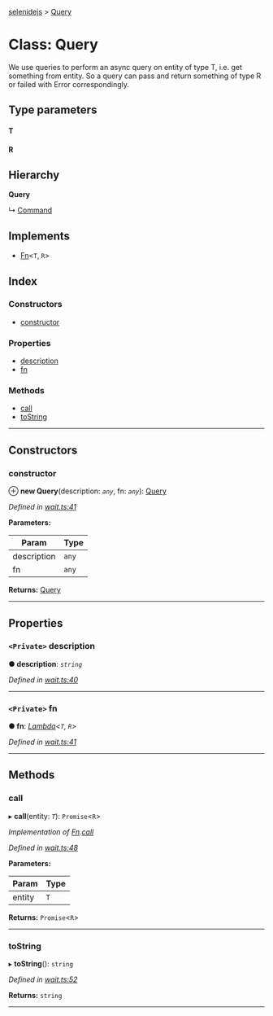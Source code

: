[selenidejs](../README.md) > [Query](../classes/query.md)

# Class: Query

We use queries to perform an async query on entity of type T, i.e. get something from entity. So a query can pass and return something of type R or failed with Error correspondingly.

## Type parameters
#### T 
#### R 
## Hierarchy

**Query**

↳  [Command](command.md)

## Implements

* [Fn](../interfaces/fn.md)<`T`, `R`>

## Index

### Constructors

* [constructor](query.md#constructor)

### Properties

* [description](query.md#description)
* [fn](query.md#fn)

### Methods

* [call](query.md#call)
* [toString](query.md#tostring)

---

## Constructors

<a id="constructor"></a>

###  constructor

⊕ **new Query**(description: *`any`*, fn: *`any`*): [Query](query.md)

*Defined in [wait.ts:41](https://github.com/knowledgeexpert/selenidejs/blob/master/lib/wait.ts#L41)*

**Parameters:**

| Param | Type |
| ------ | ------ |
| description | `any` |
| fn | `any` |

**Returns:** [Query](query.md)

___

## Properties

<a id="description"></a>

### `<Private>` description

**● description**: *`string`*

*Defined in [wait.ts:40](https://github.com/knowledgeexpert/selenidejs/blob/master/lib/wait.ts#L40)*

___
<a id="fn"></a>

### `<Private>` fn

**● fn**: *[Lambda](../#lambda)<`T`, `R`>*

*Defined in [wait.ts:41](https://github.com/knowledgeexpert/selenidejs/blob/master/lib/wait.ts#L41)*

___

## Methods

<a id="call"></a>

###  call

▸ **call**(entity: *`T`*): `Promise`<`R`>

*Implementation of [Fn](../interfaces/fn.md).[call](../interfaces/fn.md#call)*

*Defined in [wait.ts:48](https://github.com/knowledgeexpert/selenidejs/blob/master/lib/wait.ts#L48)*

**Parameters:**

| Param | Type |
| ------ | ------ |
| entity | `T` |

**Returns:** `Promise`<`R`>

___
<a id="tostring"></a>

###  toString

▸ **toString**(): `string`

*Defined in [wait.ts:52](https://github.com/knowledgeexpert/selenidejs/blob/master/lib/wait.ts#L52)*

**Returns:** `string`

___


